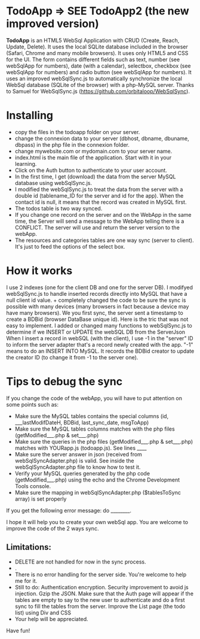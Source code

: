 TodoApp => SEE TodoApp2 (the new improved version)
=====================
**TodoApp** is an HTML5 WebSql Application with CRUD (Create, Reach, Update, Delete). It uses the local SQLite database included in the browser (Safari, Chrome and many mobile browsers). It uses only HTML5 and CSS for the UI. The form contains different fields such as text, number (see webSqlApp for numbers), date (with a calendar), selectbox, checkbox (see webSqlApp for numbers) and radio button (see webSqlApp for numbers). It uses an improved webSqlSync.js to automatically synchronize the local WebSql database (SQLite of the browser) with a php-MySQL server. Thanks to Samuel for WebSqlSync.js (https://github.com/orbitaloop/WebSqlSync).

Installing
==========

- copy the files in the todoapp folder on your server.  
- change the connexion data to your server (dbhost, dbname, dbuname, dbpass) in the php file in the connexion folder.
- change mywebsite.com or mydomain.com to your server name.
- index.html is the main file of the application. Start with it in your learning.
- Click on the Auth button to authenticate to your user account.
- In the first time, I get (download) the data from the server MySQL database using webSqlSync.js. 
- I modified the webSqlSync.js to treat the data from the server with a double id (tablename_ID for the server and id for the app). When the contact id is null, it means that the record was created in MySQL first.
- The todos table is two way synced.
- If you change one record on the server and on the WebApp in the same time, the Server will send a message to the WebApp telling there is a CONFLICT. The server will use and return the server version to the webApp.   
- The resources and categories tables are one way sync (server to client). It's just to feed the options of the select box.

How it works
==========
I use 2 indexes (one for the client DB and one for the server DB). 
I modifyed webSqlSync.js to handle inserted records directly into MySQL that have a null client id value. + completely changed the code to be sure the sync is possible with many devices (many browsers in fact because a device may have many browsers). We you first sync, the server sent a timestamp to create a BDBid (browser DataBase unique id). Here is the tric that was not easy to implement.
I added or changed many functions to webSqlSync.js to determine if we INSERT or UPDATE the webSQL DB from the ServerJson
When I insert a record in webSQL (with the client), I use -1 in the "server" ID to inform the server adapter that's a record newly created with the app. 
"-1" means to do an INSERT INTO MySQL. It records the BDBid creator to update the creator ID (to change it from -1 to the server one).
 
Tips to debug the sync
==========
If you change the code of the webApp, you will have to put attention on some points such as:
- Make sure the MySQL tables contains the special columns (id, ___lastModifDateH, BDBid, last_sync_date, msgToApp) 
- Make sure the MySQL tables columns matches with the php files (getModified___.php & set___.php)
- Make sure the queries in the php files (getModified___.php & set___.php) matches with YOURapp.js (todoapp.js). See lines ____ 
- Make sure the server answer in json (received from webSqlSyncAdapter.php) is valid. See inside the webSqlSyncAdapter.php file to know how to test it.
- Verify your MySQL queries generated by the php code (getModified___.php) using the echo and the Chrome Development Tools console.
- Make sure the mapping in webSqlSyncAdapter.php ($tablesToSync array) is set properly  

If you get the following error message: 
do ________.

I hope it will help you to create your own webSql app. You are welcome to improve the code of the 2 ways sync.

## Limitations:

 - DELETE are not handled for now in the sync process.
 - . 
 - There is no error handling for the server side. You're welcome to help me for it.
 - Still to do: Authentication encryption. Security improvement to avoid js injection. Gzip the JSON. Make sure that the Auth page will appear if the tables are empty to say to the new user to authenticate and do a first sync to fill the tables from the server. Improve the List page  (the todo list) using Div and CSS
 - Your help will be appreciated.
 
Have fun! 
